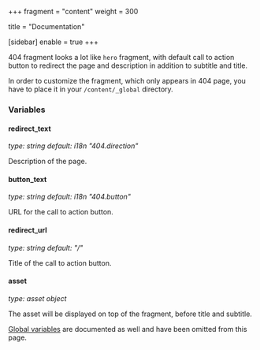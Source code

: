 +++
fragment = "content"
weight = 300

title = "Documentation"

[sidebar]
  enable = true
+++

404 fragment looks a lot like `hero` fragment, with default call to action button to redirect the page and description in addition to subtitle and title.

In order to customize the fragment, which only appears in 404 page, you have to place it in your `/content/_global` directory.

### Variables

#### redirect_text
*type: string*
*default: i18n "404.direction"*

Description of the page.

#### button_text
*type: string*
*default: i18n "404.button"*

URL for the call to action button.

#### redirect_url
*type: string*
*default: "/"*

Title of the call to action button.

#### asset
*type: asset object*

The asset will be displayed on top of the fragment, before title and subtitle.

[Global variables](/docs/global-variables) are documented as well and have been omitted from this page.
